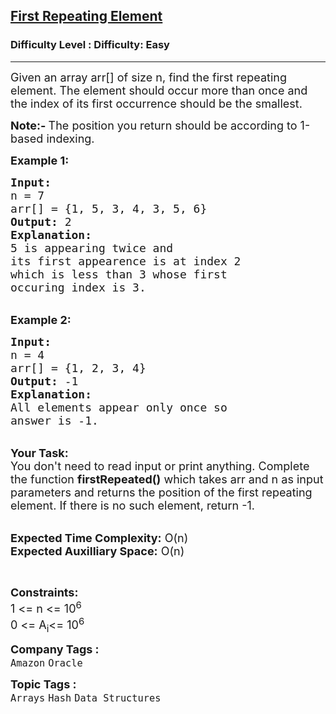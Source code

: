 <h2><a href="https://www.geeksforgeeks.org/problems/first-repeating-element4018/1?page=1&status=unsolved&sortBy=submissions">First Repeating Element</a></h2><h3>Difficulty Level : Difficulty: Easy</h3><hr><div class="problems_problem_content__Xm_eO"><p><span style="font-size:18px">Given an array arr[] of size n, find the first repeating element. The element should occur more than once and the index of its first occurrence should be the smallest.</span></p>

<p><span style="font-size:18px"><strong>Note:- </strong>The position you return should be according to 1-based indexing.&nbsp;</span></p>

<p><strong><span style="font-size:18px">Example 1:</span></strong></p>

<pre><span style="font-size:18px"><strong>Input:</strong>
n = 7
arr[] = {1, 5, 3, 4, 3, 5, 6}
<strong>Output:</strong> 2
<strong>Explanation: </strong>
5 is appearing twice and 
its first appearence is at index 2 
which is less than 3 whose first 
occuring index is 3.</span></pre>

<p><br>
<span style="font-size:18px"><strong>Example 2:</strong></span></p>

<pre><span style="font-size:18px"><strong>Input:</strong>
n = 4
arr[] = {1, 2, 3, 4}
<strong>Output:</strong> -1
<strong>Explanation: </strong>
All elements appear only once so 
answer is -1.</span></pre>

<p><br>
<span style="font-size:18px"><strong>Your Task:</strong><br>
You don't need to read input or print anything. Complete the function <strong>firstRepeated()</strong> which takes arr and n&nbsp;as input parameters and returns the position of the first repeating element. If there is no such element, return -1.</span><br>
&nbsp;</p>

<p><span style="font-size:18px"><strong>Expected Time Complexity:</strong> O(n)<br>
<strong>Expected Auxilliary Space:</strong> O(n)</span></p>

<p>&nbsp;</p>

<p><span style="font-size:18px"><strong>Constraints:</strong><br>
1 &lt;= n &lt;= 10<sup>6</sup><br>
0 &lt;= A<sub>i</sub>&lt;= 10<sup>6</sup></span></p>
</div><p><span style=font-size:18px><strong>Company Tags : </strong><br><code>Amazon</code>&nbsp;<code>Oracle</code>&nbsp;<br><p><span style=font-size:18px><strong>Topic Tags : </strong><br><code>Arrays</code>&nbsp;<code>Hash</code>&nbsp;<code>Data Structures</code>&nbsp;
